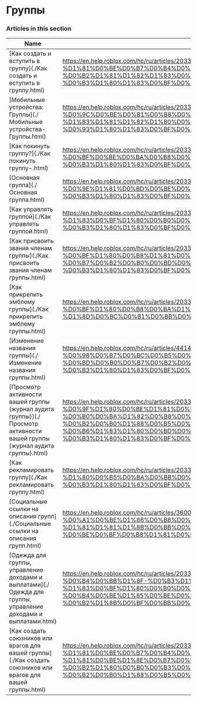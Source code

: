 # Группы  
### Articles in this section
Name|URL
-|-
[Как создать и вступить в группу](./Как создать и вступить в группу.html) |https://en.help.roblox.com/hc/ru/articles/203313730-%D0%9A%D0%B0%D0%BA-%D1%81%D0%BE%D0%B7%D0%B4%D0%B0%D1%82%D1%8C-%D0%B8-%D0%B2%D1%81%D1%82%D1%83%D0%BF%D0%B8%D1%82%D1%8C-%D0%B2-%D0%B3%D1%80%D1%83%D0%BF%D0%BF%D1%83
[Мобильные устройства: Группы](./Мобильные устройства- Группы.html) |https://en.help.roblox.com/hc/ru/articles/203313490-%D0%9C%D0%BE%D0%B1%D0%B8%D0%BB%D1%8C%D0%BD%D1%8B%D0%B5-%D1%83%D1%81%D1%82%D1%80%D0%BE%D0%B9%D1%81%D1%82%D0%B2%D0%B0-%D0%93%D1%80%D1%83%D0%BF%D0%BF%D1%8B
[Как покинуть группу?](./Как покинуть группу-.html) |https://en.help.roblox.com/hc/ru/articles/203313790-%D0%9A%D0%B0%D0%BA-%D0%BF%D0%BE%D0%BA%D0%B8%D0%BD%D1%83%D1%82%D1%8C-%D0%B3%D1%80%D1%83%D0%BF%D0%BF%D1%83-
[Основная группа](./Основная группа.html) |https://en.help.roblox.com/hc/ru/articles/203313740-%D0%9E%D1%81%D0%BD%D0%BE%D0%B2%D0%BD%D0%B0%D1%8F-%D0%B3%D1%80%D1%83%D0%BF%D0%BF%D0%B0
[Как управлять группой](./Как управлять группой.html) |https://en.help.roblox.com/hc/ru/articles/203313810-%D0%9A%D0%B0%D0%BA-%D1%83%D0%BF%D1%80%D0%B0%D0%B2%D0%BB%D1%8F%D1%82%D1%8C-%D0%B3%D1%80%D1%83%D0%BF%D0%BF%D0%BE%D0%B9
[Как присвоить звания членам группы](./Как присвоить звания членам группы.html) |https://en.help.roblox.com/hc/ru/articles/203313770-%D0%9A%D0%B0%D0%BA-%D0%BF%D1%80%D0%B8%D1%81%D0%B2%D0%BE%D0%B8%D1%82%D1%8C-%D0%B7%D0%B2%D0%B0%D0%BD%D0%B8%D1%8F-%D1%87%D0%BB%D0%B5%D0%BD%D0%B0%D0%BC-%D0%B3%D1%80%D1%83%D0%BF%D0%BF%D1%8B
[Как прикрепить эмблему группы](./Как прикрепить эмблему группы.html) |https://en.help.roblox.com/hc/ru/articles/203313800-%D0%9A%D0%B0%D0%BA-%D0%BF%D1%80%D0%B8%D0%BA%D1%80%D0%B5%D0%BF%D0%B8%D1%82%D1%8C-%D1%8D%D0%BC%D0%B1%D0%BB%D0%B5%D0%BC%D1%83-%D0%B3%D1%80%D1%83%D0%BF%D0%BF%D1%8B
[Изменение названия группы](./Изменение названия группы.html) |https://en.help.roblox.com/hc/ru/articles/4414930974228-%D0%98%D0%B7%D0%BC%D0%B5%D0%BD%D0%B5%D0%BD%D0%B8%D0%B5-%D0%BD%D0%B0%D0%B7%D0%B2%D0%B0%D0%BD%D0%B8%D1%8F-%D0%B3%D1%80%D1%83%D0%BF%D0%BF%D1%8B-
[Просмотр активности вашей группы (журнал аудита группы)](./Просмотр активности вашей группы (журнал аудита группы).html) |https://en.help.roblox.com/hc/ru/articles/203313780-%D0%9F%D1%80%D0%BE%D1%81%D0%BC%D0%BE%D1%82%D1%80-%D0%B0%D0%BA%D1%82%D0%B8%D0%B2%D0%BD%D0%BE%D1%81%D1%82%D0%B8-%D0%B2%D0%B0%D1%88%D0%B5%D0%B9-%D0%B3%D1%80%D1%83%D0%BF%D0%BF%D1%8B-%D0%B6%D1%83%D1%80%D0%BD%D0%B0%D0%BB-%D0%B0%D1%83%D0%B4%D0%B8%D1%82%D0%B0-%D0%B3%D1%80%D1%83%D0%BF%D0%BF%D1%8B-
[Как рекламировать группу](./Как рекламировать группу.html) |https://en.help.roblox.com/hc/ru/articles/203313820-%D0%9A%D0%B0%D0%BA-%D1%80%D0%B5%D0%BA%D0%BB%D0%B0%D0%BC%D0%B8%D1%80%D0%BE%D0%B2%D0%B0%D1%82%D1%8C-%D0%B3%D1%80%D1%83%D0%BF%D0%BF%D1%83
[Социальные ссылки на описания групп](./Социальные ссылки на описания групп.html) |https://en.help.roblox.com/hc/ru/articles/360000910946-%D0%A1%D0%BE%D1%86%D0%B8%D0%B0%D0%BB%D1%8C%D0%BD%D1%8B%D0%B5-%D1%81%D1%81%D1%8B%D0%BB%D0%BA%D0%B8-%D0%BD%D0%B0-%D0%BE%D0%BF%D0%B8%D1%81%D0%B0%D0%BD%D0%B8%D1%8F-%D0%B3%D1%80%D1%83%D0%BF%D0%BF
[Одежда для группы, управление доходами и выплатами](./Одежда для группы, управление доходами и выплатами.html) |https://en.help.roblox.com/hc/ru/articles/203313830-%D0%9E%D0%B4%D0%B5%D0%B6%D0%B4%D0%B0-%D0%B4%D0%BB%D1%8F-%D0%B3%D1%80%D1%83%D0%BF%D0%BF%D1%8B-%D1%83%D0%BF%D1%80%D0%B0%D0%B2%D0%BB%D0%B5%D0%BD%D0%B8%D0%B5-%D0%B4%D0%BE%D1%85%D0%BE%D0%B4%D0%B0%D0%BC%D0%B8-%D0%B8-%D0%B2%D1%8B%D0%BF%D0%BB%D0%B0%D1%82%D0%B0%D0%BC%D0%B8
[Как создать союзников или врагов для вашей группы](./Как создать союзников или врагов для вашей группы.html) |https://en.help.roblox.com/hc/ru/articles/203313750-%D0%9A%D0%B0%D0%BA-%D1%81%D0%BE%D0%B7%D0%B4%D0%B0%D1%82%D1%8C-%D1%81%D0%BE%D1%8E%D0%B7%D0%BD%D0%B8%D0%BA%D0%BE%D0%B2-%D0%B8%D0%BB%D0%B8-%D0%B2%D1%80%D0%B0%D0%B3%D0%BE%D0%B2-%D0%B4%D0%BB%D1%8F-%D0%B2%D0%B0%D1%88%D0%B5%D0%B9-%D0%B3%D1%80%D1%83%D0%BF%D0%BF%D1%8B